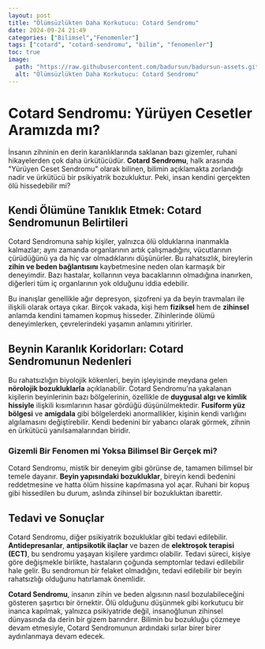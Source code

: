 ```yaml
---
layout: post
title: "Ölümsüzlükten Daha Korkutucu: Cotard Sendromu"
date: 2024-09-24 21:49
categories: ["Bilimsel","Fenomenler"]
tags: ["cotard", "cotard-sendromu", "bilim", "fenomenler"]
toc: true
image:
  path: "https://raw.githubusercontent.com/badursun/badursun-assets.github.io/refs/heads/main/img/cotard-syndrome-66eea984a4dce.webp"
  alt: "Ölümsüzlükten Daha Korkutucu: Cotard Sendromu"
---
```


# Cotard Sendromu: Yürüyen Cesetler Aramızda mı?

İnsanın zihninin en derin karanlıklarında saklanan bazı gizemler, ruhani hikayelerden çok daha ürkütücüdür. **Cotard Sendromu**, halk arasında "Yürüyen Ceset Sendromu" olarak bilinen, bilimin açıklamakta zorlandığı nadir ve ürkütücü bir psikiyatrik bozukluktur. Peki, insan kendini gerçekten ölü hissedebilir mi?

## Kendi Ölümüne Tanıklık Etmek: Cotard Sendromunun Belirtileri

Cotard Sendromuna sahip kişiler, yalnızca ölü olduklarına inanmakla kalmazlar; aynı zamanda organlarının artık çalışmadığını, vücutlarının çürüdüğünü ya da hiç var olmadıklarını düşünürler. Bu rahatsızlık, bireylerin **zihin ve beden bağlantısını** kaybetmesine neden olan karmaşık bir deneyimdir. Bazı hastalar, kollarının veya bacaklarının olmadığına inanırken, diğerleri tüm iç organlarının yok olduğunu iddia edebilir.

Bu inanışlar genellikle ağır depresyon, şizofreni ya da beyin travmaları ile ilişkili olarak ortaya çıkar. Birçok vakada, kişi hem **fiziksel** hem de **zihinsel** anlamda kendini tamamen kopmuş hisseder. Zihinlerinde ölümü deneyimlerken, çevrelerindeki yaşamın anlamını yitirirler.

## Beynin Karanlık Koridorları: Cotard Sendromunun Nedenleri

Bu rahatsızlığın biyolojik kökenleri, beyin işleyişinde meydana gelen **nörolojik bozukluklarla** açıklanabilir. Cotard Sendromu'na yakalanan kişilerin beyinlerinin bazı bölgelerinin, özellikle de **duygusal algı ve kimlik hissiyle** ilişkili kısımlarının hasar gördüğü düşünülmektedir. **Fusiform yüz bölgesi** ve **amigdala** gibi bölgelerdeki anormallikler, kişinin kendi varlığını algılamasını değiştirebilir. Kendi bedenini bir yabancı olarak görmek, zihnin en ürkütücü yanılsamalarından biridir.

### Gizemli Bir Fenomen mi Yoksa Bilimsel Bir Gerçek mi?

Cotard Sendromu, mistik bir deneyim gibi görünse de, tamamen bilimsel bir temele dayanır. **Beyin yapısındaki bozukluklar**, bireyin kendi bedenini reddetmesine ve hatta ölüm hissine kapılmasına yol açar. Ruhani bir kopuş gibi hissedilen bu durum, aslında zihinsel bir bozukluktan ibarettir.

## Tedavi ve Sonuçlar

Cotard Sendromu, diğer psikiyatrik bozukluklar gibi tedavi edilebilir. **Antidepresanlar**, **antipsikotik ilaçlar** ve bazen de **elektroşok terapisi (ECT)**, bu sendromu yaşayan kişilere yardımcı olabilir. Tedavi süreci, kişiye göre değişmekle birlikte, hastaların çoğunda semptomlar tedavi edilebilir hale gelir. Bu sendromun bir felaket olmadığını, tedavi edilebilir bir beyin rahatsızlığı olduğunu hatırlamak önemlidir.

**Cotard Sendromu**, insanın zihin ve beden algısının nasıl bozulabileceğini gösteren şaşırtıcı bir örnektir. Ölü olduğunu düşünmek gibi korkutucu bir inanca kapılmak, yalnızca psikiyatride değil, insanoğlunun zihinsel dünyasında da derin bir gizem barındırır. Bilimin bu bozukluğu çözmeye devam etmesiyle, Cotard Sendromunun ardındaki sırlar birer birer aydınlanmaya devam edecek.